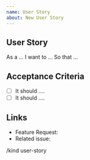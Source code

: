 ```yaml
---
name: User Story
about: New User Story
---
```



## User Story
As a ... I want to ... So that ...

## Acceptance Criteria 
- [ ] It should ....
- [ ] It should ....

## Links 
- Feature Request: 
- Related issue: 

/kind user-story
